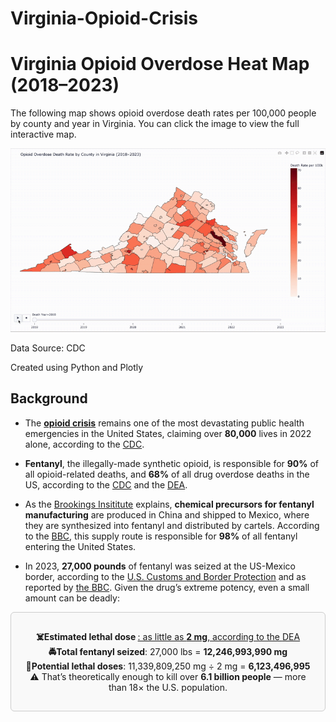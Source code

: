# Virginia-Opioid-Crisis

# Virginia Opioid Overdose Heat Map (2018–2023)

The following map shows opioid overdose death rates per 100,000 people by county and year in Virginia. You can click the image to view the full interactive map. 

[![Animated demo of the map](va_opioid_deaths.gif)](https://caeleycolemansoderlund.github.io/Opioid-Risk-Radar/opioid_overdose_map_va.html)


Data Source: CDC 

Created using Python and Plotly


## Background

* The [**opioid crisis**](https://www.cdc.gov/overdose-prevention/about/index.html) remains one of the most devastating public health emergencies in the United States, claiming over **80,000** lives in 2022 alone, according to the [CDC](https://www.cdc.gov/overdose-prevention/about/understanding-the-opioid-overdose-epidemic.html). 

* **Fentanyl**, the illegally-made synthetic opioid, is responsible for **90%** of all opioid-related deaths, and **68%** of all drug overdose deaths in the US, according to the [CDC](https://www.cdc.gov/overdose-prevention/about/index.html?utm_) and the [DEA](https://www.dea.gov/resources/facts-about-fentanyl).

* As the [Brookings Insititute](https://www.brookings.edu/articles/the-fentanyl-pipeline-and-chinas-role-in-the-us-opioid-crisis/?utm_) explains, **chemical precursors for fentanyl manufacturing** are produced in China and shipped to Mexico, where they are synthesized into fentanyl and distributed by cartels. According to the [BBC](https://www.bbc.com/news/articles/cvg93nn1e6go?utm_), this supply route is responsible for **98%** of all fentanyl entering the United States.

* In 2023, **27,000 pounds** of fentanyl was seized at the US-Mexico border, according to the [U.S. Customs and Border Protection](https://www.cbp.gov/newsroom/stats/drug-seizure-statistics) and as reported by [the BBC](https://www.bbc.com/news/articles/cvg93nn1e6go?utm_). Given the drug’s extreme potency, even a small amount can be deadly:

<div align="center" style="border:1px solid #ccc; padding:15px; border-radius:6px; background:#f9f9f9; max-width:700px; margin:auto;">


<strong>☠️Estimated lethal dose <a href="https://www.bbc.com/news/articles/cvg93nn1e6go?utm_"></strong>: as little as **2 mg**, according to the [DEA](https://www.dea.gov/resources/facts-about-fentanyl) </a><br>
<strong>🚔Total fentanyl seized</strong>: 27,000 lbs = <strong>12,246,993,990 mg</strong><br>
<strong>🔢Potential lethal doses</strong>: 11,339,809,250 mg ÷ 2 mg = <strong>6,123,496,995</strong><br>
⚠️ That’s theoretically enough to kill over <strong>6.1 billion people</strong> — more than 18× the U.S. population.
</div><br>
